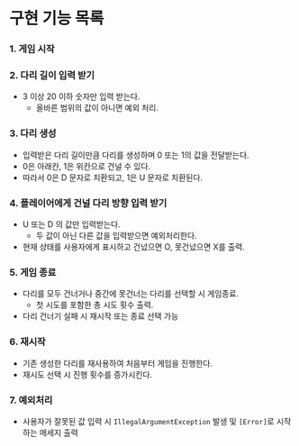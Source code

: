 # 구현 기능 목록

### 1. 게임 시작

### 2. 다리 길이 입력 받기
* 3 이상 20 이하 숫자만 입력 받는다.
  * 올바른 범위의 값이 아니면 예외 처리.

### 3. 다리 생성
* 입력받은 다리 길이만큼 다리를 생성하며 0 또는 1의 값을 전달받는다.
* 0은 아래칸, 1은 위칸으로 건널 수 있다.
* 따라서 0은 D 문자로 치환되고, 1은 U 문자로 치환된다.

### 4. 플레이어에게 건널 다리 방향 입력 받기
* U 또는 D 의 값만 입력받는다.
  * 두 값이 아닌 다른 값을 입력받으면 예외처리한다.
* 현재 상태를 사용자에게 표시하고 건넜으면 O, 못건넜으면 X를 출력.

### 5. 게임 종료
* 다리를 모두 건너거나 중간에 못건너는 다리를 선택할 시 게임종료.
  * 첫 시도를 포함한 총 시도 횟수 출력.
* 다리 건너기 실패 시 재시작 또는 종료 선택 가능

### 6. 재시작
* 기존 생성한 다리를 재사용하여 처음부터 게임을 진행한다.
* 재시도 선택 시 진행 횟수를 증가시킨다.

### 7. 예외처리
* 사용자가 잘못된 값 입력 시 `IllegalArgumentException` 발생 및 `[Error]`로 시작하는 메세지 출력